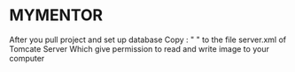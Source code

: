 # MYMENTOR
After you pull project and set up database
Copy :  "<Context crossContext="true" debug="0" docBase="D:\...(anypath)\" path="/image" reloadable="true"/> " to the file server.xml of Tomcate Server Which give
permission to read and write image to your computer
